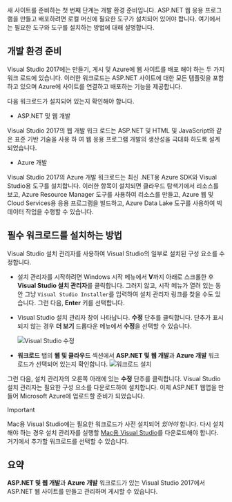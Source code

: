 새 사이트를 준비하는 첫 번째 단계는 개발 환경 준비입니다. ASP.NET 웹 응용 프로그램을 만들고 배포하려면 로컬 머신에 필요한 도구가 설치되어 있어야 합니다. 여기에서는 필요한 도구와 도구를 설치하는 방법에 대해 설명합니다.

## <a name="prepare-your-development-environment"></a>개발 환경 준비

Visual Studio 2017에는 만들기, 게시 및 Azure에 웹 사이트를 배포 해야 하는 두 가지 워크 로드에 있습니다. 이러한 워크로드는 ASP.NET 사이트에 대한 모든 템플릿을 포함하고 있으며 Azure에 사이트를 연결하고 배포하는 기능을 제공합니다.

다음 워크로드가 설치되어 있는지 확인해야 합니다.

- ASP.NET 및 웹 개발

Visual Studio 2017의 웹 개발 워크 로드는 ASP.NET 및 HTML 및 JavaScript와 같은 표준 기반 기술을 사용 하 여 웹 응용 프로그램 개발의 생산성을 극대화 하도록 설계 되었습니다.

- Azure 개발

Visual Studio 2017의 Azure 개발 워크로드는 최신 .NET용 Azure SDK와 Visual Studio용 도구를 설치합니다. 이러한 항목이 설치되면 클라우드 탐색기에서 리소스를 보고, Azure Resource Manager 도구를 사용하여 리소스를 만들고, Azure 웹 및 Cloud Services용 응용 프로그램을 빌드하고, Azure Data Lake 도구를 사용하여 빅 데이터 작업을 수행할 수 있습니다.

## <a name="how-to-install-the-required-workloads"></a>필수 워크로드를 설치하는 방법

Visual Studio 설치 관리자를 사용하여 Visual Studio의 일부로 설치된 구성 요소를 수정합니다.

- 설치 관리자를 시작하려면 Windows 시작 메뉴에서 **V**까지 아래로 스크롤한 후 **Visual Studio 설치 관리자**를 클릭합니다. 그러지 않고, 시작 메뉴가 열려 있는 동안 그냥 ```Visual Studio Installer```를 입력하여 설치 관리자 링크를 찾을 수도 있습니다. 그런 다음, **Enter** 키를 선택합니다.

- Visual Studio 설치 관리자 창이 나타납니다. **수정** 단추를 클릭합니다. 단추가 표시되지 않는 경우 **더 보기** 드롭다운 메뉴에서 **수정**을 선택할 수 있습니다.

    ![Visual Studio 수정](../media-draft/3-visual-studio-installer-modify.PNG)

- **워크로드** 탭의 **웹 및 클라우드** 섹션에서 **ASP.NET 및 웹 개발**과 **Azure 개발** 워크로드가 선택되어 있는지 확인합니다.   ![워크로드 설치](../media-draft/2-select-workloads.png)

그런 다음, 설치 관리자의 오른쪽 아래에 있는 **수정** 단추를 클릭합니다. Visual Studio 설치 관리자는 필요한 구성 요소를 다운로드하여 설치합니다. 이제 ASP.NET 웹앱을 만들어 Microsoft Azure에 업로드할 준비가 되었습니다.

> [!IMPORTANT]
> Mac용 Visual Studio에는 필요한 워크로드가 사전 설치되어 _있어야_ 합니다. 다시 설치해야 하는 경우 설치 관리자를 실행할 [Mac용 Visual Studio](https://visualstudio.microsoft.com/thank-you-downloading-visual-studio-mac/?sku=communitymac&rel=15_)를 다운로드해야 합니다. 거기에서 추가할 워크로드를 선택할 수 있습니다.

## <a name="summary"></a>요약

**ASP.NET 및 웹 개발**과 **Azure 개발** 워크로드가 있는 Visual Studio 2017에서 ASP.NET 웹 사이트를 만들고 관리하며 게시할 수 있습니다.
